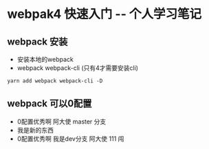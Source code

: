 # webpak4 快速入门  -- 个人学习笔记

## webpack 安装
- 安装本地的webpack
- webpack webpack-cli (只有4才需要安装cli)
```
yarn add webpack webpack-cli -D 
```


## webpack 可以0配置
- 0配置优秀啊  阿大使 master 分支
- 我是新的东西
- 0配置优秀啊 我是dev分支  阿大使 111 闯

